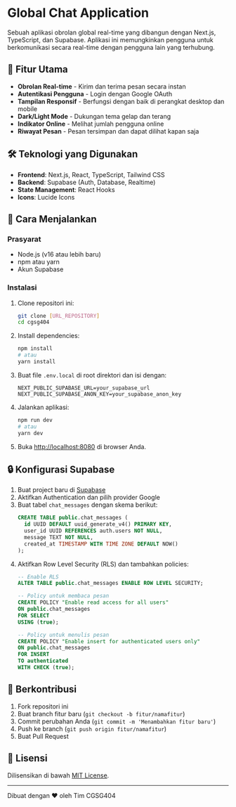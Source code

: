# Global Chat Application

Sebuah aplikasi obrolan global real-time yang dibangun dengan Next.js, TypeScript, dan Supabase. Aplikasi ini memungkinkan pengguna untuk berkomunikasi secara real-time dengan pengguna lain yang terhubung.

## 🚀 Fitur Utama

- **Obrolan Real-time** - Kirim dan terima pesan secara instan
- **Autentikasi Pengguna** - Login dengan Google OAuth
- **Tampilan Responsif** - Berfungsi dengan baik di perangkat desktop dan mobile
- **Dark/Light Mode** - Dukungan tema gelap dan terang
- **Indikator Online** - Melihat jumlah pengguna online
- **Riwayat Pesan** - Pesan tersimpan dan dapat dilihat kapan saja

## 🛠 Teknologi yang Digunakan

- **Frontend**: Next.js, React, TypeScript, Tailwind CSS
- **Backend**: Supabase (Auth, Database, Realtime)
- **State Management**: React Hooks
- **Icons**: Lucide Icons

## 🚀 Cara Menjalankan

### Prasyarat

- Node.js (v16 atau lebih baru)
- npm atau yarn
- Akun Supabase

### Instalasi

1. Clone repositori ini:
   ```bash
   git clone [URL_REPOSITORY]
   cd cgsg404
   ```

2. Install dependencies:
   ```bash
   npm install
   # atau
   yarn install
   ```

3. Buat file `.env.local` di root direktori dan isi dengan:
   ```env
   NEXT_PUBLIC_SUPABASE_URL=your_supabase_url
   NEXT_PUBLIC_SUPABASE_ANON_KEY=your_supabase_anon_key
   ```

4. Jalankan aplikasi:
   ```bash
   npm run dev
   # atau
   yarn dev
   ```

5. Buka [http://localhost:8080](http://localhost:8080) di browser Anda.

## 🔒 Konfigurasi Supabase

1. Buat project baru di [Supabase](https://supabase.com/)
2. Aktifkan Authentication dan pilih provider Google
3. Buat tabel `chat_messages` dengan skema berikut:
   ```sql
   CREATE TABLE public.chat_messages (
     id UUID DEFAULT uuid_generate_v4() PRIMARY KEY,
     user_id UUID REFERENCES auth.users NOT NULL,
     message TEXT NOT NULL,
     created_at TIMESTAMP WITH TIME ZONE DEFAULT NOW()
   );
   ```
4. Aktifkan Row Level Security (RLS) dan tambahkan policies:
   ```sql
   -- Enable RLS
   ALTER TABLE public.chat_messages ENABLE ROW LEVEL SECURITY;

   -- Policy untuk membaca pesan
   CREATE POLICY "Enable read access for all users"
   ON public.chat_messages
   FOR SELECT
   USING (true);

   -- Policy untuk menulis pesan
   CREATE POLICY "Enable insert for authenticated users only"
   ON public.chat_messages
   FOR INSERT
   TO authenticated
   WITH CHECK (true);
   ```

## 🤝 Berkontribusi

1. Fork repositori ini
2. Buat branch fitur baru (`git checkout -b fitur/namafitur`)
3. Commit perubahan Anda (`git commit -m 'Menambahkan fitur baru'`)
4. Push ke branch (`git push origin fitur/namafitur`)
5. Buat Pull Request

## 📝 Lisensi

Dilisensikan di bawah [MIT License](LICENSE).

---

Dibuat dengan ❤️ oleh Tim CGSG404
